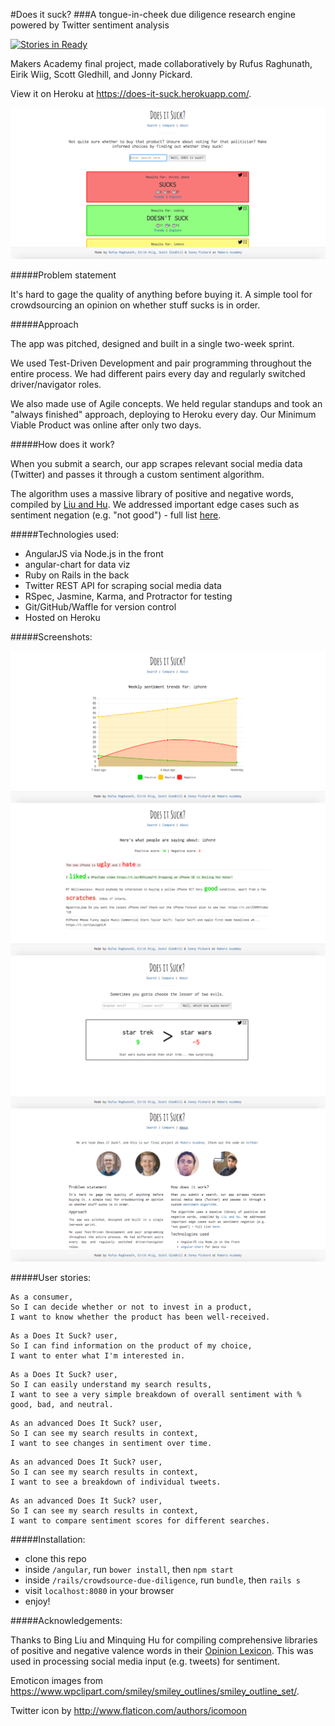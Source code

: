 #Does it suck?
###A tongue-in-cheek due diligence research engine powered by Twitter sentiment analysis

[![Stories in Ready](https://badge.waffle.io/rufusraghunath/crowdsource-due-diligence.png?label=ready&title=Ready)](http://waffle.io/rufusraghunath/crowdsource-due-diligence)

Makers Academy final project, made collaboratively by Rufus Raghunath, Eirik Wiig, Scott Gledhill, and Jonny Pickard.

View it on Heroku at https://does-it-suck.herokuapp.com/.

![main_search](/angular/app/images/screenshots/main_search.png)

#####Problem statement

It's hard to gage the quality of anything before buying it. A simple tool for crowdsourcing an opinion on whether stuff sucks is in order.

#####Approach

The app was pitched, designed and built in a single two-week sprint.

We used Test-Driven Development and pair programming throughout the entire process. We had different pairs every day and regularly switched driver/navigator roles.

We also made use of Agile concepts. We held regular standups and took an "always finished" approach, deploying to Heroku every day. Our Minimum Viable Product was online after only two days.

#####How does it work?

When you submit a search, our app scrapes relevant social media data (Twitter) and passes it through a custom sentiment algorithm.

The algorithm uses a massive library of positive and negative words, compiled by <a href="https://www.cs.uic.edu/~liub/FBS/sentiment-analysis.html#lexicon">Liu and Hu</a>. We addressed important edge cases such as sentiment negation (e.g. "not good") - full list <a href="https://github.com/rufusraghunath/crowdsource-due-diligence/blob/development/edge_cases.md">here</a>.

#####Technologies used:

- AngularJS via Node.js in the front
- angular-chart for data viz
- Ruby on Rails in the back
- Twitter REST API for scraping social media data
- RSpec, Jasmine, Karma, and Protractor for testing
- Git/GitHub/Waffle for version control
- Hosted on Heroku

#####Screenshots:

![trends](/angular/app/images/screenshots/trends.png)
![explore](/angular/app/images/screenshots/explore.png)
![compare](/angular/app/images/screenshots/compare.png)
![about](/angular/app/images/screenshots/about.png)

#####User stories:

```
As a consumer,
So I can decide whether or not to invest in a product,
I want to know whether the product has been well-received.
```
```
As a Does It Suck? user,
So I can find information on the product of my choice,
I want to enter what I'm interested in.
```
```
As a Does It Suck? user,
So I can easily understand my search results,
I want to see a very simple breakdown of overall sentiment with % good, bad, and neutral.
```
```
As an advanced Does It Suck? user,
So I can see my search results in context,
I want to see changes in sentiment over time.
```
```
As an advanced Does It Suck? user,
So I can see my search results in context,
I want to see a breakdown of individual tweets.
```
```
As an advanced Does It Suck? user,
So I can see my search results in context,
I want to compare sentiment scores for different searches.
```

#####Installation:
- clone this repo
- inside ```/angular```, run ```bower install```, then ```npm start```
- inside ```/rails/crowdsource-due-diligence```, run ```bundle```, then ```rails s```
- visit ```localhost:8080``` in your browser
- enjoy!

#####Acknowledgements:

Thanks to Bing Liu and Minquing Hu for compiling comprehensive libraries of positive and negative valence words in their <a href='https://www.cs.uic.edu/~liub/FBS/sentiment-analysis.html#lexicon'>Opinion Lexicon</a>. This was used in processing social media input (e.g. tweets) for sentiment.

Emoticon images from https://www.wpclipart.com/smiley/smiley_outlines/smiley_outline_set/.

Twitter icon by http://www.flaticon.com/authors/icomoon
